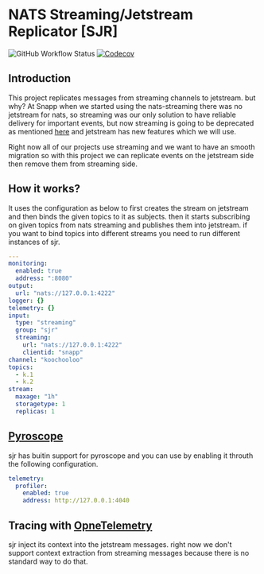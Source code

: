 # NATS Streaming/Jetstream Replicator [SJR]

![GitHub Workflow Status](https://img.shields.io/github/workflow/status/snapp-incubator/stan-js-replicator/ci?label=ci&logo=github&style=flat-square)
[![Codecov](https://img.shields.io/codecov/c/gh/snapp-incubator/stan-js-replicator?logo=codecov&style=flat-square)](https://codecov.io/gh/snapp-incubator/stan-js-replicator)

## Introduction

This project replicates messages from streaming channels to jetstream. but why?
At Snapp when we started using the nats-streaming there was no jetstream for nats,
so streaming was our only solution to have reliable delivery for important events,
but now streaming is going to be deprecated as mentioned [here](https://github.com/nats-io/nats-streaming-server#warning--deprecation-notice-warning) and jetstream
has new features which we will use.

Right now all of our projects use streaming and
we want to have an smooth migration so with this project we can replicate events
on the jetstream side then remove them from streaming side.

## How it works?

It uses the configuration as below to first creates the stream on jetstream and then binds the given topics to it as subjects.
then it starts subscribing on given topics from nats streaming and publishes them into jetstream.
if you want to bind topics into different streams you need to run different instances of sjr.

```yaml
---
monitoring:
  enabled: true
  address: ":8080"
output:
  url: "nats://127.0.0.1:4222"
logger: {}
telemetry: {}
input:
  type: "streaming"
  group: "sjr"
  streaming:
    url: "nats://127.0.0.1:4222"
    clientid: "snapp"
channel: "koochooloo"
topics:
  - k.1
  - k.2
stream:
  maxage: "1h"
  storagetype: 1
  replicas: 1
```

## [Pyroscope](https://pyroscope.io/)

sjr has buitin support for pyroscope and you can use by enabling it throuth the following configuration.

```yaml
telemetry:
  profiler:
    enabled: true
    address: http://127.0.0.1:4040
```

## Tracing with [OpneTelemetry](https://github.com/open-telemetry/opentelemetry-go)

sjr inject its context into the jetstream messages. right now we don't support context extraction from streaming messages because there is no standard way to do that.
